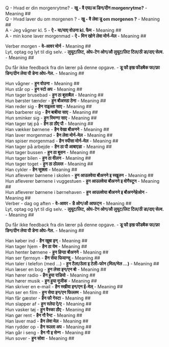 Q - Hvad er din morgenrytme? - **खु - वै एया/अ डिन/दीन morgenrytme?** - Meaning  ## \
Q - Hvad laver du om morgenen ? - **खु - वै लेवा डू **om** morgenen ?** - Meaning  ## \
A - Jeg vågner kl. 5 - **ऐ - या/याए वोउना kl. फैम** - Meaning  ## \
A - min kone laver morgenmad - **ऐ - मिन खोने लेवा मोर्न-मेल** - Meaning  ##

Verber morgen - **वे-आवर मोर्न** - Meaning  ## \
Lyt, optag og lyt til dig selv. - **लुयूट/लिट, ओप-टेग ओग/औ लुयूट/लिट टिल/ठी डा/दाए सेल्व.** - Meaning  ## 

Du får ikke feedback fra din lærer på denne opgave. - **डू फौ इख फीडबैक फा/फ़ा डिन/दीन लेया पौ डेना ओप-गेल.** - Meaning  ##

Hun vågner - **हुन वोउना** - Meaning  ## \
Hun står op - **हुन स्टो अप** - Meaning  ## \
Hun tager brusebad - **हुन ठा बूसाबैल** - Meaning  ## \
Hun børster tænder - **हुन बौअस्ठा ठेना** - Meaning  ## \
Han reder sig - **हैन राइ्ल्ला साए** - Meaning  ## \
Han barberer sig - **हैन बाबीया साए** - Meaning  ## \
Hun sminker sig - **हुन स्मिन्गा साए** - Meaning  ## \
Han tager tøj på - **हैन ठा ठौए पौ** - Meaning  ## \
Han vækker børnene - **हैन वेखा बौअनने** - Meaning  ## \
Han laver morgenmad - **हैन लेवा मोर्न-मेल** - Meaning  ## \
Han spiser morgenmad - **हैन स्पीसा मोर्न-मेल** - Meaning  ## \
Han tager på arbejde - **हैन ठा पौ आबाएडा** - Meaning  ## \
Hun tager bussen - **हुन ठा बूसन** - Meaning  ## \
Hun tager bilen - **हुन ठा वीलन** - Meaning  ## \
Hun tager toget - **हुन ठा ठोल्ल्ल** - Meaning  ## \
Han cykler - **हैन सूक्ला** - Meaning  ## \
Hun afleverer børnene i skolen - **हुन आउलवेया बौअनने इ स्खूलन** - Meaning  ## \
Hun afleverer børnene i vuggestuen - **हुन आउलवेया बौअनने इ वोगैस्टून** - Meaning  ## \
Hun afleverer børnene i børnehaven - **हुन आउलवेया बौअनने इ बौअननेहेओन** - Meaning  ## \
Verber - dag og aften - **वे-आवर - डै ओग/औ आफट्न** - Meaning  ## \
Lyt, optag og lyt til dig selv. - **लुयूट/लिट, ओप-टेग ओग/औ लुयूट/लिट टिल/ठी डा/दाए सेल्व.** - Meaning  ##

Du får ikke feedback fra din lærer på denne opgave. - **डू फौ इख फीडबैक फा/फ़ा डिन/दीन लेया पौ डेना ओप-गेल.** - Meaning  ##

Han køber ind - **हैन खूबा इन्** - Meaning  ## \
Han tager hjem - **हैन ठा येम** - Meaning  ## \
Hun henter børnene - **हुन हिन्ठा बौअनने** - Meaning  ## \
Han ser fjernsyn - **हैन सेया फियान्सू** - Meaning  ## \
Hun taler i telefon (med ...) - **हुन टैला/ठेला इ टेली-फोन (मिल/मेल ...)** - Meaning  ## \
Hun læser en bog - **हुन लेसा इन/एन बो** - Meaning  ## \
Han hører radio - **हैन हुया राडियो** - Meaning  ## \
Hun hører musik - **हुन हुया मूजीक** - Meaning  ## \
Han skriver en e-mail - **हैन स्खीवा इन/एन ई-मेल्** - Meaning  ## \
Hun ser en film - **हुन सेया इन/एन फिल्लम** - Meaning  ## \
Han får gæster - **हैन फौ गेस्टा** - Meaning  ## \
Hun slapper af - **हुन स्लेपा ऐ/ए** - Meaning  ## \
Hun vasker tøj - **हुन वैस्का ठौए** - Meaning  ## \
Han gør rent - **हैन गौ रैन्ट** - Meaning  ## \
Han laver mad - **हैन लेवा मेल** - Meaning  ## \
Han rydder op - **हैन रूल्ला अप** - Meaning  ## \
Han går i seng - **हैन गौ इ सेन्ग** - Meaning  ## \
Hun sover - **हुन सोवा** - Meaning  ##